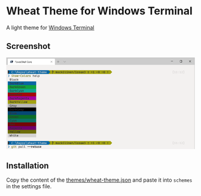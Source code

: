 # Wheat Theme for Windows Terminal

A light theme for [Windows Terminal](https://github.com/microsoft/terminal)

## Screenshot

![Screenshot](images/screenshot.png)

## Installation

Copy the content of the [themes/wheat-theme.json](themes/wheat-theme.json) and paste it into `schemes` in the settings file.
